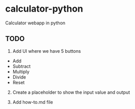 # calculator-python
Calculator webapp in python

## TODO
1. Add UI where we have 5 buttons
- Add
- Subtract
- Multiply
- Divide
- Reset

2. Create a placeholder to show the input value and output

3. Add how-to.md file
